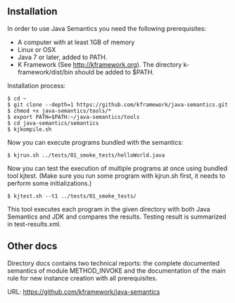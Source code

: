 ## Installation

In order to use Java Semantics you need the following prerequisites:

- A computer with at least 1GB of memory
- Linux or OSX
- Java 7 or later, added to PATH.
- K Framework (See <http://kframework.org>). The directory k-framework/dist/bin should be added to $PATH.

Installation process:

```
$ cd ~
$ git clone --depth=1 https://github.com/kframework/java-semantics.git
$ chmod +x java-semantics/tools/*
$ export PATH=$PATH:~/java-semantics/tools
$ cd java-semantics/semantics
$ kjkompile.sh
```

Now you can execute programs bundled with the semantics:

```
$ kjrun.sh ../tests/01_smoke_tests/helloWorld.java
```

Now you can test the execution of multiple programs at once using bundled tool kjtest.
(Make sure you run some program with kjrun.sh first, it needs to perform some initializations.)

```
$ kjtest.sh --t1 ../tests/01_smoke_tests/
```

This tool executes each program in the given directory with both Java Semantics and JDK and compares the results. Testing result is summarized in test-results.xml.

## Other docs
Directory docs contains two technical reports: the complete documented semantics of module METHOD_INVOKE and the documentation of the main rule for new instance creation with all prerequisites.

URL:
https://github.com/kframework/java-semantics
